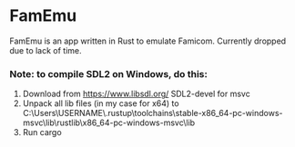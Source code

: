 # FamEmu

FamEmu is an app written in Rust to emulate Famicom. Currently dropped due to lack of time. 

### Note: to compile SDL2 on Windows, do this:
1. Download from https://www.libsdl.org/ SDL2-devel for msvc
2. Unpack all lib files (in my case for x64) to C:\Users\USERNAME\\.rustup\toolchains\stable-x86_64-pc-windows-msvc\lib\rustlib\x86_64-pc-windows-msvc\lib
3. Run cargo
